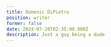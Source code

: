 ```yaml
---
title: Domenic DiPietro
position: writer
former: false
date: 2024-07-28T02:35:00.000Z
description: Just a guy being a dude
---
```

